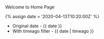 ---
---

Welcome to Home Page

{% assign date = '2020-04-13T10:20:00Z' %}

- Original date - {{ date }}
- With timeago filter - {{ date | timeago }}
